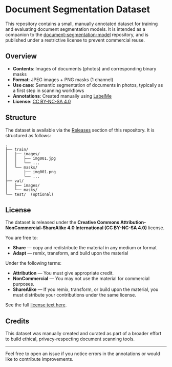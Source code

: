 # Document Segmentation Dataset

This repository contains a small, manually annotated dataset for training and evaluating document segmentation models. 
It is intended as a companion to the [document-segmentation-model](https://github.com/pynicolas/document-segmentation-model) repository, 
and is published under a restrictive license to prevent commercial reuse.

## Overview

- **Contents**: Images of documents (photos) and corresponding binary masks
- **Format**: JPEG images + PNG masks (1 channel)
- **Use case**: Semantic segmentation of documents in photos, typically as a first step in scanning workflows
- **Annotations**: Created manually using [LabelMe](https://github.com/wkentaro/labelme)
- **License**: [CC BY-NC-SA 4.0](https://creativecommons.org/licenses/by-nc-sa/4.0/)

## Structure

The dataset is available via the [Releases](https://github.com/pynicolas/document-segmentation-dataset/releases) section of this repository. It is structured as follows:

```
.
├── train/
│   ├── images/
│   │   ├── img001.jpg
│   │   └── ...
│   └── masks/
│       ├── img001.png
│       └── ...
├── val/
│   ├── images/
│   └── masks/
└── test/  (optional)
```

## License

The dataset is released under the **Creative Commons Attribution-NonCommercial-ShareAlike 4.0 International (CC BY-NC-SA 4.0)** license.

You are free to:

- **Share** — copy and redistribute the material in any medium or format
- **Adapt** — remix, transform, and build upon the material

Under the following terms:

- **Attribution** — You must give appropriate credit.
- **NonCommercial** — You may not use the material for commercial purposes.
- **ShareAlike** — If you remix, transform, or build upon the material, you must distribute your contributions under the same license.

See the full [license text here](https://creativecommons.org/licenses/by-nc-sa/4.0/legalcode).

## Credits

This dataset was manually created and curated as part of a broader effort to build ethical, privacy-respecting document scanning tools.

---

Feel free to open an issue if you notice errors in the annotations or would like to contribute improvements.
